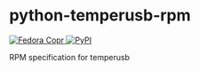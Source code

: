 # python-temperusb-rpm

[![Fedora Copr](https://img.shields.io/badge/copr-python--temperusb-darkblue)
](https://copr.fedorainfracloud.org/coprs/lkiesow/python-temperusb/builds/)
[![PyPI](https://img.shields.io/pypi/v/temperusb)
](https://pypi.org/project/temperusb/)

RPM specification for temperusb
